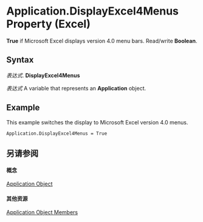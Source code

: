 
# Application.DisplayExcel4Menus Property (Excel)

 **True** if Microsoft Excel displays version 4.0 menu bars. Read/write **Boolean**.


## Syntax

 _表达式_. **DisplayExcel4Menus**

 _表达式_ A variable that represents an **Application** object.


## Example

This example switches the display to Microsoft Excel version 4.0 menus.


```
Application.DisplayExcel4Menus = True
```


## 另请参阅


#### 概念


[Application Object](19b73597-5cf9-4f56-8227-b5211f657f6f.md)
#### 其他资源


[Application Object Members](http://msdn.microsoft.com/library/4cb9ca42-8d07-cc9c-2d80-4eb9a5921e1e%28Office.15%29.aspx)